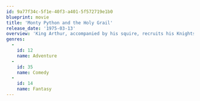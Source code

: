```yaml
---
id: 9a77f34c-5f1e-40f3-a401-5f572719e1b0
blueprint: movie
title: 'Monty Python and the Holy Grail'
release_date: '1975-03-13'
overview: 'King Arthur, accompanied by his squire, recruits his Knights of the Round Table, including Sir Bedevere the Wise, Sir Lancelot the Brave, Sir Robin the Not-Quite-So-Brave-As-Sir-Lancelot and Sir Galahad the Pure. On the way, Arthur battles the Black Knight who, despite having had all his limbs chopped off, insists he can still fight. They reach Camelot, but Arthur decides not  to enter, as "it is a silly place".'
genres:
  -
    id: 12
    name: Adventure
  -
    id: 35
    name: Comedy
  -
    id: 14
    name: Fantasy
---
```

